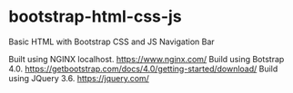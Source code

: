 # bootstrap-html-css-js
Basic HTML with Bootstrap CSS and JS Navigation Bar

Built using NGINX localhost. https://www.nginx.com/
Build using Botstrap 4.0. https://getbootstrap.com/docs/4.0/getting-started/download/
Build using JQuery 3.6. https://jquery.com/
